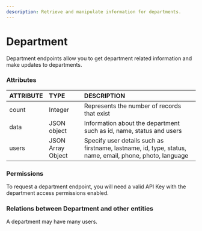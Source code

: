 ```yaml
---
description: Retrieve and manipulate information for departments.
---
```


# Department

Department endpoints allow you to get department related information and make updates to departments.

### Attributes 

| ATTRIBUTE | TYPE | DESCRIPTION |
| :--- | :--- | :--- |
| count | Integer | Represents the number of records that exist |
| data | JSON object | Information about the department such as id, name, status and users |
| users | JSON Array Object | Specify user details such as firstname, lastname, id, type, status, name, email, phone, photo, language |

### **Permissions**

To request a department endpoint, you will need a valid API Key with the department access permissions enabled.

### **Relations between Department and other entities**

A department may have many users.

